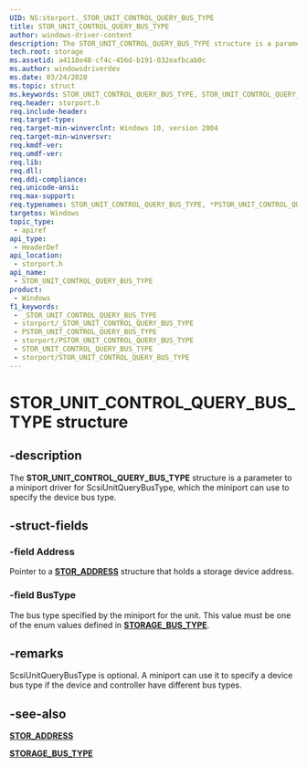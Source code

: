 ```yaml
---
UID: NS:storport._STOR_UNIT_CONTROL_QUERY_BUS_TYPE
title: STOR_UNIT_CONTROL_QUERY_BUS_TYPE
author: windows-driver-content
description: The STOR_UNIT_CONTROL_QUERY_BUS_TYPE structure is a parameter to a miniport driver for ScsiUnitQueryBusType, which the miniport can use to specify the device bus type.
tech.root: storage
ms.assetid: a4118e48-cf4c-456d-b191-032eafbcab0c
ms.author: windowsdriverdev
ms.date: 03/24/2020
ms.topic: struct
ms.keywords: STOR_UNIT_CONTROL_QUERY_BUS_TYPE, STOR_UNIT_CONTROL_QUERY_BUS_TYPE, *PSTOR_UNIT_CONTROL_QUERY_BUS_TYPE,
req.header: storport.h
req.include-header: 
req.target-type: 
req.target-min-winverclnt: Windows 10, version 2004
req.target-min-winversvr: 
req.kmdf-ver: 
req.umdf-ver: 
req.lib: 
req.dll: 
req.ddi-compliance: 
req.unicode-ansi: 
req.max-support: 
req.typenames: STOR_UNIT_CONTROL_QUERY_BUS_TYPE, *PSTOR_UNIT_CONTROL_QUERY_BUS_TYPE
targetos: Windows
topic_type:
 - apiref
api_type:
 - HeaderDef
api_location:
 - storport.h
api_name:
 - STOR_UNIT_CONTROL_QUERY_BUS_TYPE
product:
 - Windows
f1_keywords:
 - _STOR_UNIT_CONTROL_QUERY_BUS_TYPE
 - storport/_STOR_UNIT_CONTROL_QUERY_BUS_TYPE
 - PSTOR_UNIT_CONTROL_QUERY_BUS_TYPE
 - storport/PSTOR_UNIT_CONTROL_QUERY_BUS_TYPE
 - STOR_UNIT_CONTROL_QUERY_BUS_TYPE
 - storport/STOR_UNIT_CONTROL_QUERY_BUS_TYPE
---
```


# STOR_UNIT_CONTROL_QUERY_BUS_TYPE structure


## -description

The **STOR_UNIT_CONTROL_QUERY_BUS_TYPE** structure is a parameter to a miniport driver for ScsiUnitQueryBusType, which the miniport can use to specify the device bus type.

## -struct-fields

### -field Address

Pointer to a [**STOR_ADDRESS**](https://docs.microsoft.com/windows-hardware/drivers/ddi/scsi/ns-scsi-_stor_address) structure that holds a storage device address.

### -field BusType

The bus type specified by the miniport for the unit. This value must be one of the enum values defined in [**STORAGE_BUS_TYPE**](https://docs.microsoft.com/windows/win32/api/winioctl/ne-winioctl-storage_bus_type).

## -remarks

ScsiUnitQueryBusType is optional. A miniport can use it to specify a device bus type if the device and controller have different bus types.

## -see-also

[**STOR_ADDRESS**](https://docs.microsoft.com/windows-hardware/drivers/ddi/scsi/ns-scsi-_stor_address)

[**STORAGE_BUS_TYPE**](https://docs.microsoft.com/windows/win32/api/winioctl/ne-winioctl-storage_bus_type)

